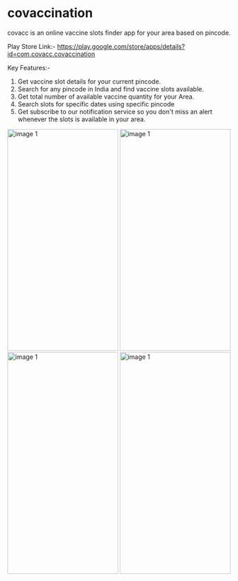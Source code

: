 # covaccination

covacc is an online vaccine slots finder app for your area based on pincode.

Play Store Link:- https://play.google.com/store/apps/details?id=com.covacc.covaccination

Key Features:-
1. Get vaccine slot details for your current pincode.
2. Search for any pincode in India and find vaccine slots available.
3. Get total number of available vaccine quantity for your Area.
4. Search slots for specific dates using specific pincode
5. Get subscribe to our notification service so you don't miss an alert whenever the slots
is available in your area.

<img src="https://user-images.githubusercontent.com/32276228/122176348-1d81c600-cea2-11eb-96c1-a0e482a8789f.jpg" alt="image 1" width="250" height="500">
<img src="https://user-images.githubusercontent.com/32276228/122176388-28d4f180-cea2-11eb-8d9e-10453fbd048a.jpg" alt="image 1" width="250" height="500">
<img src="https://user-images.githubusercontent.com/32276228/122176372-24103d80-cea2-11eb-86b4-9f0fc1f2f414.jpg" alt="image 1" width="250" height="500">
<img src="https://user-images.githubusercontent.com/32276228/122177032-d9db8c00-cea2-11eb-8c39-e813e0a9fcc2.jpg" alt="image 1" width="250" height="500">





